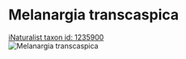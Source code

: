 
Melanargia transcaspica
=======================
  
[iNaturalist taxon id: 1235900](https://www.inaturalist.org/taxa/1235900)  
![Melanargia transcaspica](https://inaturalist-open-data.s3.amazonaws.com/photos/121865150/medium.jpeg)